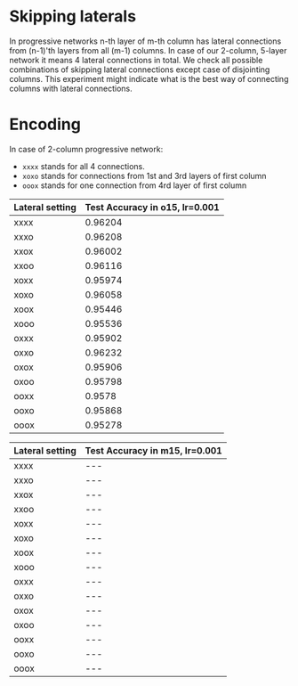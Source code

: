 # Skipping laterals

In progressive networks n-th layer of m-th column has lateral connections from (n-1)'th layers from all (m-1) columns. In case of our 2-column, 5-layer network it means 4 lateral connections in total. We check all possible combinations of skipping lateral connections except case of disjointing columns. This experiment might indicate what is the best way of connecting columns with lateral connections.

# Encoding

In case of 2-column progressive network:

- `xxxx` stands for all 4 connections.
- `xoxo` stands for connections from 1st and 3rd layers of first column
- `ooox` stands for one connection from 4rd layer of first column

Lateral setting | Test Accuracy in o15, lr=0.001
--- | ---
xxxx | 0.96204
xxxo | 0.96208
xxox | 0.96002
xxoo | 0.96116
xoxx | 0.95974
xoxo | 0.96058
xoox | 0.95446
xooo | 0.95536
oxxx | 0.95902
oxxo | 0.96232
oxox | 0.95906
oxoo | 0.95798
ooxx | 0.9578
ooxo | 0.95868
ooox | 0.95278

Lateral setting | Test Accuracy in m15, lr=0.001
--- | ---
xxxx | ---
xxxo | ---
xxox | ---
xxoo | ---
xoxx | ---
xoxo | ---
xoox | ---
xooo | ---
oxxx | ---
oxxo | ---
oxox | ---
oxoo | ---
ooxx | ---
ooxo | ---
ooox | ---
